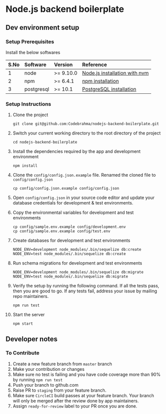 # Node.js backend boilerplate
## Dev environment setup

### Setup Prerequisites
Install the below softwares

| S.No        | Software   | Version   | Reference |
| :---------  | :--------  | :-------  | :-------- |
| 1           | node       | >= 9.10.0 | [Node.js installation with nvm](https://blog.pm2.io/install-node-js-with-nvm/) |
| 2           | npm        | >= 6.4.1  | [npm installation](https://www.npmjs.com/get-npm) |
| 3           | postgresql | >= 10.1   | [PostgreSQL installation](https://www.digitalocean.com/community/tutorials/how-to-install-and-use-postgresql-on-ubuntu-16-04) |

### Setup Instructions
1. Clone the project

    ```shell
    git clone git@github.com:Codebrahma/nodejs-backend-boilerplate.git
    ```
2. Switch your current working directory to the root directory of the project

    ```shell
    cd nodejs-backend-boilerplate
    ```
3. Install the dependencies required by the app and development environment

    ```shell
    npm install
    ```
3. Clone the `config/config.json.example` file. Renamed the cloned file to `config/config.json`

    ```shell
    cp config/config.json.example config/config.json
    ```
4. Open `config/config.json` in your source code editor and update your database credentials for development & test environments.
5. Copy the environmental variables for development and test environments

    ```shell
    cp config/sample.env.example config/development.env
    cp config/sample.env.example config/test.env
    ```
6. Create databases for development and test environments

    ```shell
    NODE_ENV=development node_modules/.bin/sequelize db:create
    NODE_ENV=test node_modules/.bin/sequelize db:create
    ```
7. Run schema migrations for development and test environments

    ```shell
    NODE_ENV=development node_modules/.bin/sequelize db:migrate
    NODE_ENV=test node_modules/.bin/sequelize db:migrate
    ```
8. Verify the setup by running the following command. If all the tests pass, then you are good to go. If any tests fail, address your issue by mailing repo maintainers.

    ```shell
    npm run test
    ```
9. Start the server

    ```shell
    npm start
    ```

## Developer notes

### To Contribute
1. Create a new feature branch from `master` branch
2. Make your contribution or changes
3. Make sure no test is failing and you have code coverage more than 90% by running `npm run test`
4. Push your branch to github.com
5. Raise PR to `staging` from your feature branch.
6. Make sure `CircleCI` build passes at your feature branch. Your branch will only be merged after the review done by app maintainers.
7. Assign `ready-for-review` label to your PR once you are done.